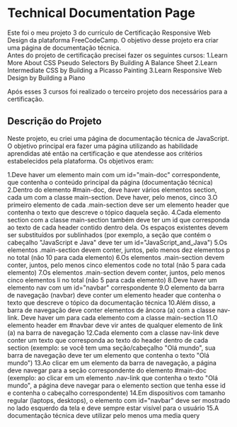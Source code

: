 # Technical Documentation Page
Este foi o meu projeto 3 do currículo de Certificação Responsive Web Design da plataforma FreeCodeCamp. O objetivo desse projeto era criar uma página de documentação técnica.<br>
Antes do projeto de certificação precisei fazer os seguintes cursos:
1.Learn More About CSS Pseudo Selectors By Building A Balance Sheet
2.Learn Intermediate CSS by Building a Picasso Painting
3.Learn Responsive Web Design by Building a Piano


Após esses 3 cursos foi realizado o terceiro projeto dos necessários para a certificação.

## Descrição do Projeto
Neste projeto, eu criei uma página de documentação técnica de JavaScript. O objetivo principal era fazer uma página utilizando as habilidade aprendidas até então na certificação e que atendesse aos critérios estabelecidos pela plataforma. Os objetivos eram:

1.Deve haver um elemento main com um id="main-doc" correspondente, que contenha o conteúdo principal da página (documentação técnica)
2.Dentro do elemento #main-doc, deve haver vários elementos section, cada um com a classe main-section. Deve haver, pelo menos, cinco
3.O primeiro elemento de cada .main-section deve ser um elemento header que contenha o texto que descreve o tópico daquela seção.
4.Cada elemento section com a classe main-section também deve ter um id que corresponda ao texto de cada header contido dentro dela. Os espaços existentes devem ser substituídos por sublinhados (por exemplo, a seção que contém o cabeçalho "JavaScript e Java" deve ter um id="JavaScript_and_Java")
5.Os elementos .main-section devem conter, juntos, pelo menos dez elementos p no total (não 10 para cada elemento)
6.Os elementos .main-section devem conter, juntos, pelo menos cinco elementos code no total (não 5 para cada elemento)
7.Os elementos .main-section devem conter, juntos, pelo menos cinco elementos li no total (não 5 para cada elemento)
8.Deve haver um elemento nav com um id="navbar" correspondente
9.O elemento da barra de navegação (navbar) deve conter um elemento header que contenha o texto que descreve o tópico da documentação técnica
10.Além disso, a barra de navegação deve conter elementos de âncora (a) com a classe nav-link. Deve haver um para cada elemento com a classe main-section
11.O elemento header em #navbar deve vir antes de qualquer elemento de link (a) na barra de navegação
12.Cada elemento com a classe nav-link deve conter um texto que corresponda ao texto do header dentro de cada section (exemplo: se você tem uma seção/cabeçalho "Olá mundo", sua barra de navegação deve ter um elemento que contenha o texto "Olá mundo")
13.Ao clicar em um elemento da barra de navegação, a página deve navegar para a seção correspondente do elemento #main-doc (exemplo: ao clicar em um elemento .nav-link que contenha o texto "Olá mundo", a página deve navegar para o elemento section que tenha esse id e contenha o cabeçalho correspondente)
14.Em dispositivos com tamanho regular (laptops, desktops), o elemento com id="navbar" deve ser mostrado no lado esquerdo da tela e deve sempre estar visível para o usuário
15.A documentação técnica deve utilizar pelo menos uma media query